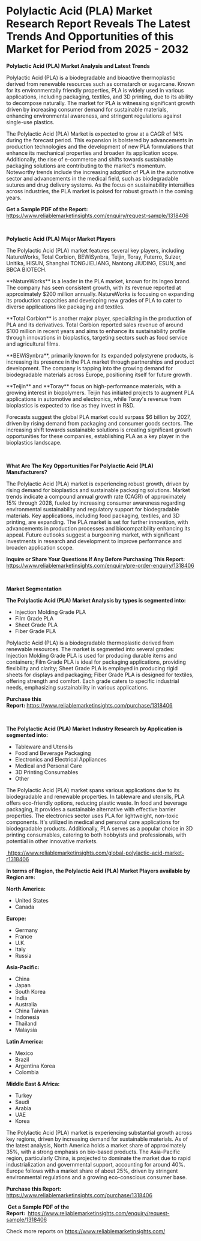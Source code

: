 <p><h1>Polylactic Acid (PLA) Market Research Report Reveals The Latest Trends And Opportunities of this Market for Period from 2025 - 2032</h1></p><p><strong>Polylactic Acid (PLA) Market Analysis and Latest Trends</strong></p>
<p><p>Polylactic Acid (PLA) is a biodegradable and bioactive thermoplastic derived from renewable resources such as cornstarch or sugarcane. Known for its environmentally friendly properties, PLA is widely used in various applications, including packaging, textiles, and 3D printing, due to its ability to decompose naturally. The market for PLA is witnessing significant growth driven by increasing consumer demand for sustainable materials, enhancing environmental awareness, and stringent regulations against single-use plastics.</p><p>The Polylactic Acid (PLA) Market is expected to grow at a CAGR of 14% during the forecast period. This expansion is bolstered by advancements in production technologies and the development of new PLA formulations that enhance its mechanical properties and broaden its application scope. Additionally, the rise of e-commerce and shifts towards sustainable packaging solutions are contributing to the market's momentum. Noteworthy trends include the increasing adoption of PLA in the automotive sector and advancements in the medical field, such as biodegradable sutures and drug delivery systems. As the focus on sustainability intensifies across industries, the PLA market is poised for robust growth in the coming years.</p></p>
<p><strong>Get a Sample PDF of the Report:&nbsp;</strong> <a href="https://www.reliablemarketinsights.com/enquiry/request-sample/1318406?utm_campaign=2639&utm_medium=2&utm_source=Github&utm_content=ia&utm_term=04042025&utm_id=polylactic-acid-pla">https://www.reliablemarketinsights.com/enquiry/request-sample/1318406</a></p>
<p>&nbsp;</p>
<p><strong>Polylactic Acid (PLA) Major Market Players</strong></p>
<p><p>The Polylactic Acid (PLA) market features several key players, including NatureWorks, Total Corbion, BEWiSynbra, Teijin, Toray, Futerro, Sulzer, Unitika, HISUN, Shanghai TONGJIELIANG, Nantong JIUDING, ESUN, and BBCA BIOTECH. </p><p>**NatureWorks** is a leader in the PLA market, known for its Ingeo brand. The company has seen consistent growth, with its revenue reported at approximately $200 million annually. NatureWorks is focusing on expanding its production capacities and developing new grades of PLA to cater to diverse applications like packaging and textiles.</p><p>**Total Corbion** is another major player, specializing in the production of PLA and its derivatives. Total Corbion reported sales revenue of around $100 million in recent years and aims to enhance its sustainability profile through innovations in bioplastics, targeting sectors such as food service and agricultural films.</p><p>**BEWiSynbra**, primarily known for its expanded polystyrene products, is increasing its presence in the PLA market through partnerships and product development. The company is tapping into the growing demand for biodegradable materials across Europe, positioning itself for future growth.</p><p>**Teijin** and **Toray** focus on high-performance materials, with a growing interest in biopolymers. Teijin has initiated projects to augment PLA applications in automotive and electronics, while Toray's revenue from bioplastics is expected to rise as they invest in R&D.</p><p>Forecasts suggest the global PLA market could surpass $6 billion by 2027, driven by rising demand from packaging and consumer goods sectors. The increasing shift towards sustainable solutions is creating significant growth opportunities for these companies, establishing PLA as a key player in the bioplastics landscape.</p></p>
<p>&nbsp;</p>
<p><strong>What Are The Key Opportunities For Polylactic Acid (PLA) Manufacturers?</strong></p>
<p><p>The Polylactic Acid (PLA) market is experiencing robust growth, driven by rising demand for bioplastics and sustainable packaging solutions. Market trends indicate a compound annual growth rate (CAGR) of approximately 15% through 2028, fueled by increasing consumer awareness regarding environmental sustainability and regulatory support for biodegradable materials. Key applications, including food packaging, textiles, and 3D printing, are expanding. The PLA market is set for further innovation, with advancements in production processes and biocompatibility enhancing its appeal. Future outlooks suggest a burgeoning market, with significant investments in research and development to improve performance and broaden application scope.</p></p>
<p><strong>Inquire or Share Your Questions If Any Before Purchasing This Report:</strong> <a href="https://www.reliablemarketinsights.com/enquiry/pre-order-enquiry/1318406?utm_campaign=2639&utm_medium=2&utm_source=Github&utm_content=ia&utm_term=04042025&utm_id=polylactic-acid-pla">https://www.reliablemarketinsights.com/enquiry/pre-order-enquiry/1318406</a></p>
<p>&nbsp;</p>
<p><strong>Market Segmentation</strong></p>
<p><strong>The Polylactic Acid (PLA) Market Analysis by types is segmented into:</strong></p>
<p><ul><li>Injection Molding Grade PLA</li><li>Film Grade PLA</li><li>Sheet Grade PLA</li><li>Fiber Grade PLA</li></ul></p>
<p><p>Polylactic Acid (PLA) is a biodegradable thermoplastic derived from renewable resources. The market is segmented into several grades: Injection Molding Grade PLA is used for producing durable items and containers; Film Grade PLA is ideal for packaging applications, providing flexibility and clarity; Sheet Grade PLA is employed in producing rigid sheets for displays and packaging; Fiber Grade PLA is designed for textiles, offering strength and comfort. Each grade caters to specific industrial needs, emphasizing sustainability in various applications.</p></p>
<p><strong>Purchase this Report:&nbsp;</strong><a href="https://www.reliablemarketinsights.com/purchase/1318406?utm_campaign=2639&utm_medium=2&utm_source=Github&utm_content=ia&utm_term=04042025&utm_id=polylactic-acid-pla">https://www.reliablemarketinsights.com/purchase/1318406</a></p>
<p>&nbsp;</p>
<p><strong>The Polylactic Acid (PLA) Market Industry Research by Application is segmented into:</strong></p>
<p><ul><li>Tableware and Utensils</li><li>Food and Beverage Packaging</li><li>Electronics and Electrical Appliances</li><li>Medical and Personal Care</li><li>3D Printing Consumables</li><li>Other</li></ul></p>
<p><p>The Polylactic Acid (PLA) market spans various applications due to its biodegradable and renewable properties. In tableware and utensils, PLA offers eco-friendly options, reducing plastic waste. In food and beverage packaging, it provides a sustainable alternative with effective barrier properties. The electronics sector uses PLA for lightweight, non-toxic components. It's utilized in medical and personal care applications for biodegradable products. Additionally, PLA serves as a popular choice in 3D printing consumables, catering to both hobbyists and professionals, with potential in other innovative markets.</p></p>
<p><a href="https://www.reliablemarketinsights.com/global-polylactic-acid-market-r1318406?utm_campaign=2639&utm_medium=2&utm_source=Github&utm_content=ia&utm_term=04042025&utm_id=polylactic-acid-pla">&nbsp;https://www.reliablemarketinsights.com/global-polylactic-acid-market-r1318406</a></p>
<p><strong>In terms of Region, the Polylactic Acid (PLA) Market Players available by Region are:</strong></p>
<p>
    <p> <strong> North America: </strong>
        <ul>
            <li>United States</li>
            <li>Canada</li>
        </ul>
        </p> 
    <p> <strong> Europe: </strong>
        <ul>
            <li>Germany</li>
            <li>France</li>
            <li>U.K.</li>
            <li>Italy</li>
            <li>Russia</li>
        </ul>
        </p> 
    <p> <strong> Asia-Pacific: </strong>
        <ul>
            <li>China</li>
            <li>Japan</li>
            <li>South Korea</li>
            <li>India</li>
            <li>Australia</li>
            <li>China Taiwan</li>
            <li>Indonesia</li>
            <li>Thailand</li>
            <li>Malaysia</li>
        </ul>
        </p> 
    <p> <strong> Latin America: </strong>
        <ul>
            <li>Mexico</li>
            <li>Brazil</li>
            <li>Argentina Korea</li>
            <li>Colombia</li>
        </ul>
        </p> 
    <p> <strong> Middle East & Africa: </strong>
        <ul>
            <li>Turkey</li>
            <li>Saudi</li>
            <li>Arabia</li>
            <li>UAE</li>
            <li>Korea</li>
        </ul>
    </p>
    </p>
<p><p>The Polylactic Acid (PLA) market is experiencing substantial growth across key regions, driven by increasing demand for sustainable materials. As of the latest analysis, North America holds a market share of approximately 35%, with a strong emphasis on bio-based products. The Asia-Pacific region, particularly China, is projected to dominate the market due to rapid industrialization and governmental support, accounting for around 40%. Europe follows with a market share of about 25%, driven by stringent environmental regulations and a growing eco-conscious consumer base.</p></p>
<p><strong>Purchase this Report: </strong><a href="https://www.reliablemarketinsights.com/purchase/1318406?utm_campaign=2639&utm_medium=2&utm_source=Github&utm_content=ia&utm_term=04042025&utm_id=polylactic-acid-pla">https://www.reliablemarketinsights.com/purchase/1318406</a></p>
<p>&nbsp;<strong>Get a Sample PDF of the Report:&nbsp;&nbsp;</strong><a href="https://www.reliablemarketinsights.com/enquiry/request-sample/1318406?utm_campaign=2639&utm_medium=2&utm_source=Github&utm_content=ia&utm_term=04042025&utm_id=polylactic-acid-pla">https://www.reliablemarketinsights.com/enquiry/request-sample/1318406</a></p>
<p><strong></strong></p>
<p>Check more reports on <a href="https://www.reliablemarketinsights.com/?utm_campaign=2639&utm_medium=2&utm_source=Github&utm_content=ia&utm_term=04042025&utm_id=polylactic-acid-pla">https://www.reliablemarketinsights.com/</a></p>